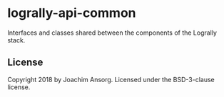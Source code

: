 # logrally-api-common

Interfaces and classes shared between the components of the Logrally stack.

## License

Copyright 2018 by Joachim Ansorg.
Licensed under the BSD-3-clause license.